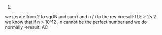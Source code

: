 1.
we iterate from 2 to sqrtN and sum i and n / i to the res
=>result:TLE > 2s
2.
we know that if n > 10^12 , n cannot be the perfect number
and we do normally
=>result: AC